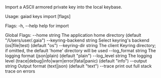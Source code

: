 Import a ASCII armored private key into the local keybase.

Usage:
  gaiad keys import <name> <keyfile> [flags]

Flags:
  -h, --help   help for import

Global Flags:
      --home string              The application home directory (default "/Users/user/.gaia")
      --keyring-backend string   Select keyring's backend (os|file|test) (default "os")
      --keyring-dir string       The client Keyring directory; if omitted, the default 'home' directory will be used
      --log_format string        The logging format (json|plain) (default "plain")
      --log_level string         The logging level (trace|debug|info|warn|error|fatal|panic) (default "info")
      --output string            Output format (text|json) (default "text")
      --trace                    print out full stack trace on errors
